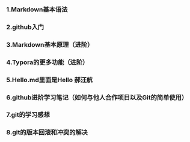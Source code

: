 

### 1.Markdown基本语法

### 2.github入门

### 3.Markdown基本原理（进阶）

### 4.Typora的更多功能（进阶）

### 5.Hello.md里面是Hello 郝汪航

### 6.github进阶学习笔记（如何与他人合作项目以及Git的简单使用）

### 7.git的学习感想

### 8.git的版本回滚和冲突的解决





